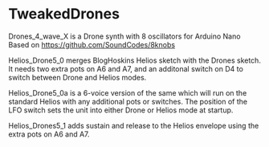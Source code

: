 # TweakedDrones
Drones_4_wave_X is a Drone synth with 8 oscillators for Arduino Nano
Based on https://github.com/SoundCodes/8knobs

Helios_Drone5_0 merges BlogHoskins Helios sketch with the Drones sketch. It needs two extra pots on A6 and A7, and an additonal switch on D4 to switch between Drone
and Helios modes. 

Helios_Drone5_0a is a 6-voice version of the same which will run on the standard Helios with any additional pots or switches. The position of the LFO switch sets the unit into either Drone or Helios mode at startup.

Helios_Drones5_1 adds sustain and release to the Helios envelope using the extra pots on A6 and A7.
